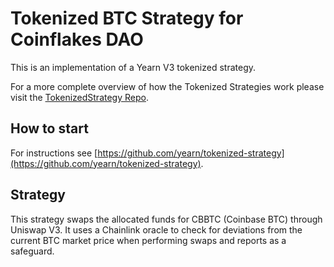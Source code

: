 # Tokenized BTC Strategy for Coinflakes DAO

This is an implementation of a Yearn V3 tokenized strategy.

For a more complete overview of how the Tokenized Strategies work please visit the [TokenizedStrategy Repo](https://github.com/yearn/tokenized-strategy).

## How to start

For instructions see [https://github.com/yearn/tokenized-strategy](https://github.com/yearn/tokenized-strategy).

## Strategy

This strategy swaps the allocated funds for CBBTC (Coinbase BTC) through Uniswap V3. It uses a Chainlink oracle to check for deviations from the current BTC market price when performing swaps and reports as a safeguard.
